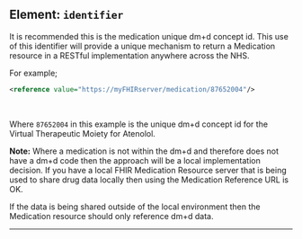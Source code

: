 ## Element: `identifier` <span class="mro-circle mandatory" title="Mandatory"></span>

It is recommended this is the medication unique dm+d concept id. This use of this identifier will provide a unique mechanism to return a Medication resource in a RESTful implementation anywhere across the NHS.

For example;

```xml
<reference value="https://myFHIRserver/medication/87652004"/>
```

<br />

Where `87652004` in this example is the unique dm+d concept id for the Virtual Therapeutic Moiety for Atenolol.

**Note:** Where a medication is not within the dm+d and therefore does not have a dm+d code then the approach will be a local implementation decision. 
If you have a local FHIR Medication Resource server that is being used to share drug data locally then using the Medication Reference URL is OK. 

If the data is being shared outside of the local environment then the Medication resource should only reference dm+d data.

---